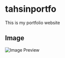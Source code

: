 # tahsinportfo

This is my portfolio website 

## Image
![Image Preview](https://tahsinportfo.netlify.app/prevew.png)